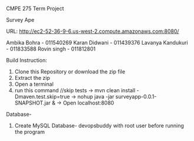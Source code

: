 CMPE 275 Term Project

Survey Ape

URL: http://ec2-52-36-9-6.us-west-2.compute.amazonaws.com:8080/

Ambika Bohra - 011540269
Karan Didwani - 011439376
Lavanya Kandukuri - 011833588
Rovin singh - 011812801

Build Instruction:
1) Clone this Repository or download the zip file
2) Extract the zip
3) Open a terminal
4) run this command 
//skip tests
-> mvn clean install -Dmaven.test.skip=true
-> nohup java -jar surveyapp-0.0.1-SNAPSHOT.jar &
-> Open localhost:8080

Database-
1) Create MySQL Database- devopsbuddy with root user before running the program

